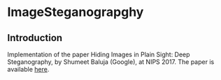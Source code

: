 # ImageSteganograpghy

## Introduction

Implementation of the paper Hiding Images in Plain Sight: Deep Steganography, by Shumeet Baluja (Google), at NIPS 2017. The paper is available [here](https://papers.nips.cc/paper/2017/hash/838e8afb1ca34354ac209f53d90c3a43-Abstract.html).


